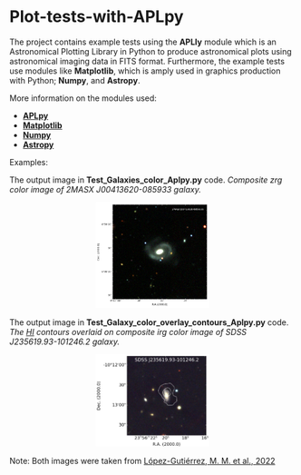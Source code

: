 # Plot-tests-with-APLpy
The project contains example tests using the __APLly__ module which is an Astronomical Plotting Library in Python to produce astronomical plots using astronomical imaging data in FITS format. Furthermore, the example tests use modules like __Matplotlib__, which is amply used in graphics production with Python; __Numpy__, and __Astropy__.

More information on the modules used:
+ [__APLpy__](https://aplpy.github.io/index.html)
+ [__Matplotlib__](https://matplotlib.org/)
+ [__Numpy__](https://numpy.org/)
+ [__Astropy__](https://www.astropy.org/)

Examples:

The output image in __Test_Galaxies_color_Aplpy.py__ code. <em>Composite zrg color image of 2MASX J00413620-085933 galaxy. </em>
<p align="center">
<img src="Files/2MASX_J00413620-085933_DesiLegacy-zrg_2.png" width="200">
</p>


The output image in __Test_Galaxy_color_overlay_contours_Aplpy.py__ code. *The [HI](https://en.wikipedia.org/wiki/Hydrogen_line) contours overlaid on composite irg color image of SDSS J235619.93-101246.2 galaxy.*
<p align="center">
<img  src="Files/SDSS_J235619-101246_irg_cont_mom0_v3.png" width="200">
</p>



Note: Both images were taken from [López-Gutiérrez, M. M. et al., 2022](https://ui.adsabs.harvard.edu/abs/2022MNRAS.517.1218L/abstract)
